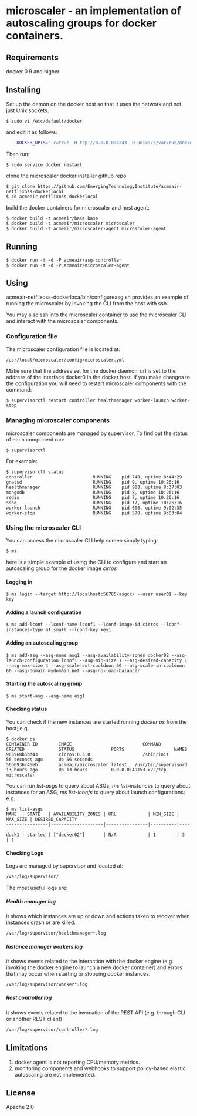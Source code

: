 microscaler - an implementation of autoscaling groups for docker containers. 
============================================================================

## Requirements
docker 0.9 and higher

## Installing

Set up the demon on the docker host so that it uses the network and not just Unix sockets.

	$ sudo vi /etc/default/docker

and edit it as follows:

```bash
	DOCKER_OPTS="-r=true -H tcp://0.0.0.0:4243 -H unix:///var/run/docker.sock  ${DOCKER_OPTS}"
```
Then run:
  
	$ sudo service docker restart

clone the microscaler docker installer github repo 

	$ git clone https://github.com/EmergingTechnologyInstitute/acmeair-netflixoss-dockerlocal
	$ cd acmeair-netflixoss-dockerlocal

build the docker containers for microscaler and host agent:

	$ docker build -t acmeair/base base
	$ docker build -t acmeair/microscaler microscaler
	$ docker build -t acmeair/microscaler-agent microscaler-agent

## Running

	$ docker run -t -d -P acmeair/asg-controller
	$ docker run -t -d -P acmeair/microscaler-agent

## Using
acmeair-netflixoss-dockerloca/bin/configureasg.sh provides an example of running the microscaler by invoking the CLI from the host with ssh.

You may also ssh into the microscaler container to use the microscaler CLI and interact with the microscaler components.

### Configuration file
The microscaler configuration file is located at:

```bash
/usr/local/microscaler/config/microscaler.yml
```

Make sure that the address set for the docker daemon_url is set to the address of the interface docker0 in the docker host.
If you make changes to the configuration you will need to restart microscaler components with the command:

	$ supervisorctl restart controller healthmanager worker-launch worker-stop

### Managing microscaler components
microscaler components are managed by supervisor. To find out the status of each component run:

	$ supervisorctl

For example:

	$ supervisorctl status
	controller                       RUNNING    pid 748, uptime 8:44:29
	gnatsd                           RUNNING    pid 9, uptime 10:26:16
	healthmanager                    RUNNING    pid 908, uptime 8:37:03
	mongodb                          RUNNING    pid 8, uptime 10:26:16
	redis                            RUNNING    pid 7, uptime 10:26:16
	sshd                             RUNNING    pid 17, uptime 10:26:16
	worker-launch                    RUNNING    pid 606, uptime 9:02:35
	worker-stop                      RUNNING    pid 570, uptime 9:03:04

### Using the microscaler CLI

You can access the microscaler CLI help screen simply typing: 

	$ ms

here is a simple example of using the CLI to configure and start an autoscaling group for the docker image *cirros*

#### Logging in

	$ ms login --target http://localhost:56785/asgcc/ --user user01 --key key 

#### Adding a launch configuration

	$ ms add-lconf --lconf-name lconf1 --lconf-image-id cirros --lconf-instances-type m1.small --lconf-key key1

#### Adding an autoscaling group

	$ ms add-asg --asg-name asg1 --asg-availability-zones docker02 --asg-launch-configuration lconf1 --asg-min-size 1 --asg-desired-capacity 1 --asg-max-size 4 --asg-scale-out-cooldown 60 --asg-scale-in-cooldown 60 --asg-domain mydomain.net --asg-no-load-balancer 

#### Starting the autoscaling group

	$ ms start-asg --asg-name asg1

#### Checking status
You can check if the new instances are started running *docker ps* from the host; e.g.

	$ docker ps
	CONTAINER ID        IMAGE                           COMMAND                CREATED             STATUS              PORTS                   NAMES
	963968b5bd43        cirros:0.3.0                    /sbin/init             56 seconds ago      Up 56 seconds         
	56b6936c45eb        acmeair/microscaler:latest   /usr/bin/supervisord   13 hours ago        Up 13 hours         0.0.0.0:49153->22/tcp   microscaler      

You can run *list-asgs* to query about ASGs, *ms list-instances* to query about instances for an ASG, *ms list-lconfs* to query about launch configurations; e.g.

	$ ms list-asgs
	NAME  | STATE   | AVAILABILITY_ZONES | URL            | MIN_SIZE | MAX_SIZE | DESIRED_CAPACITY
	------|---------|--------------------|----------------|----------|----------|-----------------
	dock1 | started | ["docker02"]       | N/A 			  | 1        | 3        | 1     

#### Checking Logs
Logs are managed by supervisor and located at:

```bash
/var/log/supervisor/
```

The most useful logs are:

##### Health manager log
it shows which instances are up or down and actions taken to recover when instances crash or are killed.

```bash
/var/log/supervisor/healthmanager*.log
```

##### Instance manager workers log 
it shows events related to the interaction with the docker engine (e.g. invoking the docker engine to launch a new docker container) and errors that may occur when starting or stopping docker instances.

```bash
/var/log/supervisor/worker*.log
```

##### Rest controller log 
it shows events related to the invocation of the REST API (e.g. through CLI or another REST client)

```bash
/var/log/supervisor/controller*.log
```

## Limitations
1. docker agent is not reporting CPU/memory metrics.
2. monitoring components and webhooks to support policy-based elastic autoscaling are not implemented.

## License

Apache 2.0
